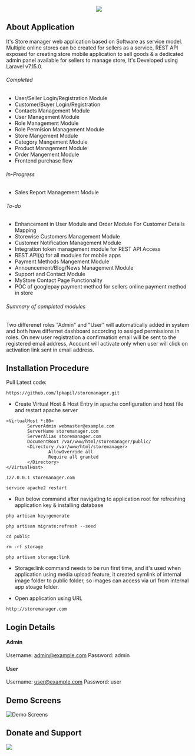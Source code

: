 <p align="center">
        <img src="https://raw.githubusercontent.com/lpkapil/storemanager/dev/public/demo_images/banner.png">
</p>

## About Application

It's Store manager web application based on Software as service model. Multiple online stores can be created for sellers as a service, REST API exposed for creating store mobile application to sell goods & a dedicated admin panel available for sellers to manage store, It's Developed using Laravel v7.15.0. 

###### Completed

- User/Seller Login/Registration Module 
- Customer/Buyer Login/Registration
- Contacts Management Module
- User Management Module
- Role Management Module
- Role Permision Management Module
- Store Mangement Module
- Category Mangement Module
- Product Management Module
- Order Mangement Module
- Frontend purchase flow

###### In-Progress

- Sales Report Management Module

###### To-do

- Enhancement in User Module and Order Module For Customer Details Mapping
- Storewise Customers Management Module
- Customer Notification Management Module
- Integration token management module for REST API Access
- REST API(s) for all modules for mobile apps
- Payment Methods Mangement Module
- Announcement/Blog/News Management Module
- Support and Contact Module
- MyStore Contact Page Functionality
- POC of googlepay payment method for sellers online payment method in store

###### Summary of completed modules 

Two differenet roles "Admin" and "User" will automatically added in system and both have differnet dashboard according to assiged permissions in roles. On new user registration a confirmation email will be sent to the registered email address, Account will activate only when user will click on activation link sent in email address.

## Installation Procedure

Pull Latest code: 

`https://github.com/lpkapil/storemanager.git`

- Create Virtual Host & Host Entry in apache configuration and host file and restart apache server

```
<VirtualHost *:80>
        ServerAdmin webmaster@example.com
        ServerName storemanager.com
        ServerAlias storemanager.com
        DocumentRoot /var/www/html/storemanager/public/
        <Directory /var/www/html/storemanager>
                AllowOverride all
                Require all granted
        </Directory>
</VirtualHost>
```

`127.0.0.1 storemanager.com`

`service apache2 restart`

- Run below command after navigating to application root for refreshing application key & installing database

`php artisan key:generate`

`php artisan migrate:refresh --seed`

`cd public`

`rm -rf storage`

`php artisan storage:link`

- Storage:link command needs to be run first time, and it's used when application using media upload feature, it created symlink of internal image folder to public folder, so images can access via url from internal app stoage folder.

- Open application using URL

`http://storemanager.com`

## Login Details

#### Admin #### 

Username: admin@example.com
Password: admin

#### User ####

Username: user@example.com
Password: user

## Demo Screens

![Demo Screens](https://github.com/lpkapil/storemanager/blob/dev/public/demo_images/demo.gif?raw=true)

## Donate and Support

<div class='pm-button'><a href='https://www.payumoney.com/paybypayumoney/#/3FF0BB83F2A6D7DD27A53BC12E4AE109' target="_blank"><img src='https://www.payumoney.com/media/images/payby_payumoney/new_buttons/21.png' /></a></div> 
